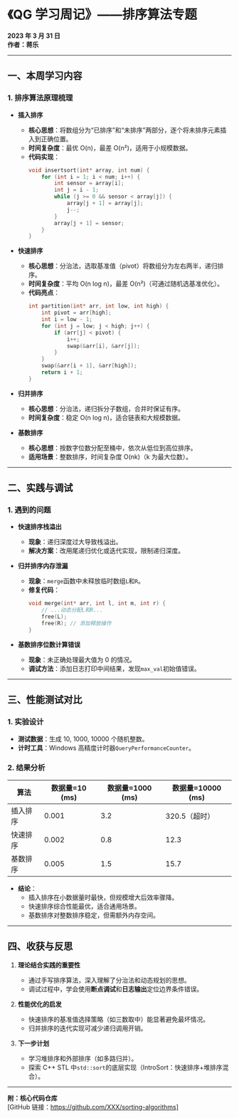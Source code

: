 # 《QG 学习周记》——排序算法专题

**2023 年 3 月 31 日**  
**作者：蒋乐**

---

## ​**一、本周学习内容**

### 1. ​**排序算法原理梳理**

- ​**插入排序**

  - ​**核心思想**：将数组分为“已排序”和“未排序”两部分，逐个将未排序元素插入到正确位置。
  - ​**时间复杂度**：最优 O(n)，最差 O(n²)，适用于小规模数据。
  - ​**代码实现**：
    ```c
    void insertsort(int* array, int num) {
        for (int i = 1; i < num; i++) {
            int sensor = array[i];
            int j = i - 1;
            while (j >= 0 && sensor < array[j]) {
                array[j + 1] = array[j];
                j--;
            }
            array[j + 1] = sensor;
        }
    }
    ```

- ​**快速排序**

  - ​**核心思想**：分治法，选取基准值（pivot）将数组分为左右两半，递归排序。
  - ​**时间复杂度**：平均 O(n log n)，最差 O(n²)（可通过随机选基准优化）。
  - ​**代码亮点**：
    ```c
    int partition(int* arr, int low, int high) {
        int pivot = arr[high];
        int i = low - 1;
        for (int j = low; j < high; j++) {
            if (arr[j] < pivot) {
                i++;
                swap(&arr[i], &arr[j]);
            }
        }
        swap(&arr[i + 1], &arr[high]);
        return i + 1;
    }
    ```

- ​**归并排序**

  - ​**核心思想**：分治法，递归拆分子数组，合并时保证有序。
  - ​**时间复杂度**：稳定 O(n log n)，适合链表和大规模数据。

- ​**基数排序**
  - ​**核心思想**：按数字位数分配至桶中，依次从低位到高位排序。
  - ​**适用场景**：整数排序，时间复杂度 O(nk)（k 为最大位数）。

---

## ​**二、实践与调试**

### 1. ​**遇到的问题**

- ​**快速排序栈溢出**

  - ​**现象**：递归深度过大导致栈溢出。
  - ​**解决方案**：改用尾递归优化或迭代实现，限制递归深度。

- ​**归并排序内存泄漏**

  - ​**现象**：`merge`函数中未释放临时数组`L`和`R`。
  - ​**修复代码**：
    ```c
    void merge(int* arr, int l, int m, int r) {
        // ...动态分配L和R...
        free(L);
        free(R); // 添加释放操作
    }
    ```

- ​**基数排序位数计算错误**
  - ​**现象**：未正确处理最大值为 0 的情况。
  - ​**调试方法**：添加日志打印中间结果，发现`max_val`初始值错误。

---

## ​**三、性能测试对比**

### 1. ​**实验设计**

- ​**测试数据**：生成 10, 1000, 10000 个随机整数。
- ​**计时工具**：Windows 高精度计时器`QueryPerformanceCounter`。

### 2. ​**结果分析**

| 算法     | 数据量=10 (ms) | 数据量=1000 (ms) | 数据量=10000 (ms) |
| -------- | -------------- | ---------------- | ----------------- |
| 插入排序 | 0.001          | 3.2              | 320.5（超时）     |
| 快速排序 | 0.002          | 0.8              | 12.3              |
| 基数排序 | 0.005          | 1.5              | 15.7              |

- ​**结论**：
  - 插入排序在小数据量时最快，但规模增大后效率骤降。
  - 快速排序综合性能最优，适合通用场景。
  - 基数排序对整数排序稳定，但需额外内存空间。

---

## ​**四、收获与反思**

1. ​**理论结合实践的重要性**

   - 通过手写排序算法，深入理解了分治法和动态规划的思想。
   - 调试过程中，学会使用**断点调试**和**日志输出**定位边界条件错误。

2. ​**性能优化的启发**

   - 快速排序的基准值选择策略（如三数取中）能显著避免最坏情况。
   - 归并排序的迭代实现可减少递归调用开销。

3. ​**下一步计划**
   - 学习堆排序和外部排序（如多路归并）。
   - 探索 C++ STL 中`std::sort`的底层实现（IntroSort：快速排序+堆排序混合）。

---

**附：核心代码仓库**  
[GitHub 链接：https://github.com/XXX/sorting-algorithms]
